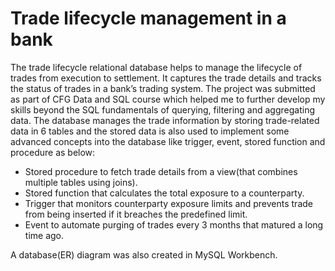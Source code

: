 # Trade lifecycle management in a bank
The trade lifecycle relational database helps to manage the lifecycle of trades from execution to settlement. It captures the trade details and tracks the status of trades in a bank’s trading system. The project was submitted as part of CFG Data and SQL course which helped me to further develop my skills beyond the SQL fundamentals of querying, filtering and aggregating data. 
The database manages the trade information by storing trade-related data in 6 tables and the stored data is also used to implement some advanced concepts into the database like trigger, event, stored function and procedure as below:

- Stored procedure to fetch trade details from a view(that combines multiple tables using joins).
- Stored function that calculates the total exposure to a counterparty.
- Trigger that monitors counterparty exposure limits and prevents trade from being inserted if it breaches the predefined limit.
- Event to automate purging of trades every 3 months that matured a long time ago. 

 A database(ER) diagram was also created in MySQL Workbench.

